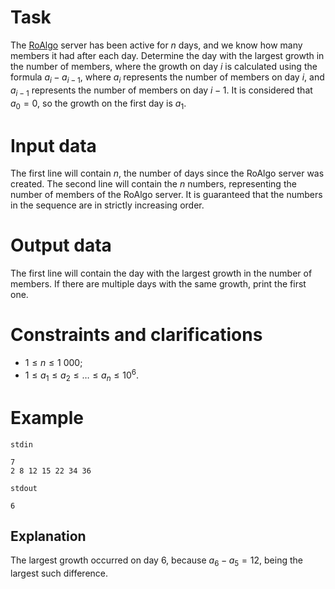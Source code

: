 
# Task

The [RoAlgo](https://discord.gg/roalgo) server has been active for $n$ days, and we know how many members it had after each day. Determine the day with the largest growth in the number of members, where the growth on day $i$ is calculated using the formula $a_i - a_{i-1}$, where $a_i$ represents the number of members on day $i$, and $a_{i-1}$ represents the number of members on day $i-1$. It is considered that $a_0 = 0$, so the growth on the first day is $a_1$.

# Input data

The first line will contain $n$, the number of days since the RoAlgo server was created. The second line will contain the $n$ numbers, representing the number of members of the RoAlgo server. It is guaranteed that the numbers in the sequence are in strictly increasing order. 

# Output data

The first line will contain the day with the largest growth in the number of members. If there are multiple days with the same growth, print the first one. 

# Constraints and clarifications

* $1 \leq n \leq 1 \ 000$;
* $1 \leq a_1 \leq a_2 \leq \dots \leq a_n \leq 10^6$. 

# Example

`stdin`
```
7
2 8 12 15 22 34 36
```

`stdout`
```
6
```

## Explanation

The largest growth occurred on day $6$, because $a_6 - a_5 = 12$, being the largest such difference.
